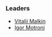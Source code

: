 ### Leaders
* [Vitalii Malkin](mailto:vitalii.malkin@owasp.org)
* [Igor Motroni](mailto:igor.motrono@owasp.org)

